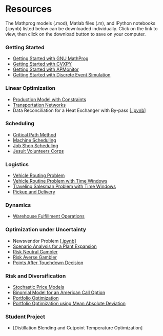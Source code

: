 Resources
========
The Mathprog models (.mod), Matlab files (.m), and IPython notebooks (.ipynb) listed below can be downloaded individually. Click on the link to view, then click on the download button to save on your computer.

### Getting Started

* [Getting Started with GNU MathProg](http://nbviewer.ipython.org/github/jckantor/CBE40455/blob/master/notebooks/Getting%20Started%20with%20GNU%20MathProg.ipynb)
* [Getting Started with CVXPY](http://nbviewer.ipython.org/github/jckantor/CBE40455/blob/master/notebooks/Getting%20Started%20with%20CVXPY.ipynb)
* [Getting Started with APMonitor](http://nbviewer.ipython.org/github/jckantor/CBE40455/blob/master/notebooks/Getting%20Started%20with%20APMonitor.ipynb)
* [Getting Started with Discrete Event Simulation](http://nbviewer.ipython.org/github/jckantor/CBE40455/blob/master/notebooks/Getting%20Started%20with%20Discrete%20Event%20Simulation.ipynb)

### Linear Optimization

* [Production Model with Constraints](http://nbviewer.ipython.org/github/jckantor/ESTM60203/blob/master/notebooks/Production%20Models%20with%20Constraints.ipynb)
* [Transportation Networks](http://nbviewer.ipython.org/github/jckantor/CBE40455/blob/master/notebooks/Transportation%20Networks.ipynb)
* Data Reconciliation for a Heat Exchanger with By-pass [[.ipynb](http://nbviewer.ipython.org/github/jckantor/CBE40455/blob/master/notebooks/Data%20Reconciliation.ipynb)]

### Scheduling

* [Critical Path Method](http://nbviewer.ipython.org/github/jckantor/CBE40455/blob/master/notebooks/Critical%20Path%20Method.ipynb)
* [Machine Scheduling](http://nbviewer.ipython.org/github/jckantor/CBE40455/blob/master/notebooks/Machine%20Scheduling.ipynb)
* [Job Shop Scheduling](http://nbviewer.ipython.org/github/jckantor/CBE40455/blob/master/notebooks/Job%20Shop%20Scheduling.ipynb)
* [Jesuit Volunteers Corps](http://nbviewer.ipython.org/github/jckantor/CBE40455/blob/master/notebooks/Jesuit%20Volunteer%20Corps.ipynb)

### Logistics

* [Vehicle Routing Problem](http://nbviewer.ipython.org/github/jckantor/CBE40455/blob/master/notebooks/Vehicle%20Routing.ipynb)
* [Vehicle Routine Problem with Time Windows](http://nbviewer.ipython.org/github/jckantor/CBE40455/blob/master/notebooks/Vehicle%20Routine%20with%20Time%20Windows.ipynb)
* [Traveling Salesman Problem with Time Windows](http://nbviewer.ipython.org/github/jckantor/CBE40455/blob/master/notebooks/Traveling%20Salesman%20Problem%20with%20Time%20Windows.ipynb)
* [Pickup and Delivery](http://nbviewer.ipython.org/github/jckantor/CBE40455/blob/master/notebooks/Pickup%20and%20Delivery%20.ipynb)

### Dynamics

* [Warehouse Fulfillment Operations](http://nbviewer.ipython.org/github/jckantor/CBE40455/blob/master/notebooks/Warehouse%20Fulfillment%20Operations.ipynb)

### Optimization under Uncertainty

* Newsvendor Problem [[.ipynb](http://nbviewer.ipython.org/github/jckantor/CBE40455/blob/master/notebooks/Newsvendor%20Problem.ipynb)]
* [Scenario Analysis for a Plant Expansion](http://nbviewer.ipython.org/github/jckantor/CBE40455/blob/master/notebooks/Scenario%20Analysis%20for%20a%20Plant%20Expansion.ipynb)
* [Risk Neutral Gambler](http://nbviewer.ipython.org/github/jckantor/CBE40455/blob/master/notebooks/Risk%20Neutral%20Gambler.ipynb)
* [Risk Averse Gambler](http://nbviewer.ipython.org/github/jckantor/CBE40455/blob/master/notebooks/Risk%20Averse%20Gambler.ipynb)
* [Points After Touchdown Decision](http://nbviewer.ipython.org/github/jckantor/CBE40455/blob/master/notebooks/Points%20after%20Touchdown%20Decision.ipynb)

### Risk and Diversification

* [Stochastic Price Models](http://nbviewer.ipython.org/github/jckantor/CBE40455/blob/master/notebooks/Stochastic%20Price%20Models.ipynb)
* [Binomial Model for an American Call Option](http://nbviewer.ipython.org/github/jckantor/CBE40455/blob/master/notebooks/Binomial%20Model%20for%20an%20American%20Call%20Option.ipynb)
* [Portfolio Optimization](http://nbviewer.ipython.org/github/jckantor/CBE40455/blob/master/notebooks/Portfolio%20Optimization.ipynb)
* [Portfolio Optimization using Mean Absolute Deviation](http://nbviewer.ipython.org/github/jckantor/CBE40455/blob/master/notebooks/Portfolio%20Optimization%20using%20Mean%20Absolute%20Deviation.ipynb)

### Student Project

* [Distillation Blending and Cutpoint Temperature Optimization]


